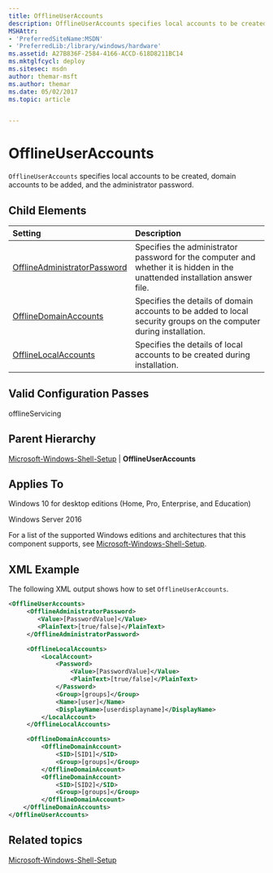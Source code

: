 ```yaml
---
title: OfflineUserAccounts
description: OfflineUserAccounts specifies local accounts to be created, domain accounts to be added, and the administrator password.
MSHAttr:
- 'PreferredSiteName:MSDN'
- 'PreferredLib:/library/windows/hardware'
ms.assetid: A27B836F-2584-4166-ACCD-618D8211BC14
ms.mktglfcycl: deploy
ms.sitesec: msdn
author: themar-msft
ms.author: themar
ms.date: 05/02/2017
ms.topic: article


---
```

# OfflineUserAccounts

`OfflineUserAccounts` specifies local accounts to be created, domain accounts to be added, and the administrator password.

## Child Elements

| Setting                 | Description                                                                           |
|:------------------------|:--------------------------------------------------------------------------------------|
| [OfflineAdministratorPassword](microsoft-windows-shell-setup-offlineuseraccounts-offlineadministratorpassword.md) | Specifies the administrator password for the computer and whether it is hidden in the unattended installation answer file. |
| [OfflineDomainAccounts](microsoft-windows-shell-setup-offlineuseraccounts-offlinedomainaccounts.md) | Specifies the details of domain accounts to be added to local security groups on the computer during installation. |
| [OfflineLocalAccounts](microsoft-windows-shell-setup-offlineuseraccounts-offlinelocalaccounts.md) | Specifies the details of local accounts to be created during installation. |

## Valid Configuration Passes

offlineServicing

## Parent Hierarchy

[Microsoft-Windows-Shell-Setup](microsoft-windows-shell-setup.md) | **OfflineUserAccounts**

## Applies To

Windows 10 for desktop editions (Home, Pro, Enterprise, and Education)

Windows Server 2016

For a list of the supported Windows editions and architectures that this component supports, see [Microsoft-Windows-Shell-Setup](microsoft-windows-shell-setup.md).

## XML Example

The following XML output shows how to set `OfflineUserAccounts`.

```XML
<OfflineUserAccounts>
     <OfflineAdministratorPassword>
        <Value>[PasswordValue]</Value>
        <PlainText>[true/false]</PlainText>
     </OfflineAdministratorPassword>

     <OfflineLocalAccounts>
         <LocalAccount>
             <Password>
                 <Value>[PasswordValue]</Value>
                 <PlainText>[true/false]</PlainText>
             </Password>
             <Group>[groups]</Group>
             <Name>[user]</Name>
             <DisplayName>[userdisplayname]</DisplayName>
         </LocalAccount>
     </OfflineLocalAccounts>

     <OfflineDomainAccounts>
         <OfflineDomainAccount>
             <SID>[SID1]</SID>
             <Group>[groups]</Group>
         </OfflineDomainAccount>
         <OfflineDomainAccount>
             <SID>[SID2]</SID>
             <Group>[groups]</Group>
         </OfflineDomainAccount>
    </OfflineDomainAccounts>
</OfflineUserAccounts>
```

## Related topics

[Microsoft-Windows-Shell-Setup](microsoft-windows-shell-setup.md)
